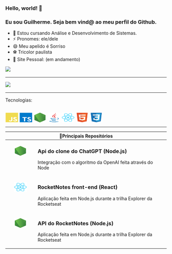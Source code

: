 ### Hello, world! 👋 
### Eu sou Guilherme. Seja bem vind@ ao meu perfil do Github. 

- 🌱 Estou cursando Análise e Desenvolvimento de Sistemas.
- ⚡ Pronomes: ele/dele
- 😄 Meu apelido é Sorriso
- ⚽ Tricolor paulista
- 💾 Site Pessoal: (em andamento)


<div> 
  <a href="https://www.linkedin.com/in/guitotti" target="_blank"><img src="https://img.shields.io/badge/-LinkedIn-%230077B5?style=for-the-badge&logo=linkedin&logoColor=white" target="_blank"></a> 
</div>

***

<div>
  <img height="300em" src="https://github-readme-stats.vercel.app/api/top-langs/?username=guitotti&layout=donut&theme=dark"/>
</div>


***

Tecnologias:
<div style="display: inline_block"><br>
  <img align="center" alt="Js" height="30" width="40" src="https://raw.githubusercontent.com/devicons/devicon/master/icons/javascript/javascript-plain.svg">
  <img align="center" alt="Ts" height="30" width="40" src="https://raw.githubusercontent.com/devicons/devicon/master/icons/typescript/typescript-plain.svg">
  <img align="center" alt="Node" height="30" width="40" src="https://raw.githubusercontent.com/devicons/devicon/master/icons/nodejs/nodejs-original.svg">
  <img align="center" alt="Java" height="30" width="40" src="https://raw.githubusercontent.com/devicons/devicon/master/icons/java/java-original.svg">
  <img align="center" alt="React" height="30" width="40" src="https://raw.githubusercontent.com/devicons/devicon/master/icons/react/react-original.svg">
  <img align="center" alt="HTML" height="30" width="40" src="https://raw.githubusercontent.com/devicons/devicon/master/icons/html5/html5-original.svg">
  <img align="center" alt="CSS" height="30" width="40" src="https://raw.githubusercontent.com/devicons/devicon/master/icons/css3/css3-original.svg">
</div>
  
***

<table>
  <thead>
    <tr>
      <th colspan="2" width="2000">📌Principais Repositórios</th>
    </tr>
  </thead>
  <tbody>
    <tr>
      <td align="center" valign="top" width="80"><br />
	<a href="https://github.com/guitotti/node-chatgpt-api">
          <img align="center" alt="CSS" height="30" width="40" src="https://raw.githubusercontent.com/devicons/devicon/master/icons/nodejs/nodejs-original.svg">
        </a>
      </td>
      <td valign="top">
	<h3>Api do clone do ChatGPT (Node.js)</h3>
	<p>Integração com o algoritmo da OpenAI feita através do Node</p>
      </td>
    </tr>
    <tr>
      <td align="center" valign="top" width="80"><br />
	<a href="https://github.com/guitotti/rocketnotes-frontend">
          <img align="center" alt="CSS" height="30" width="40" src="https://raw.githubusercontent.com/devicons/devicon/master/icons/react/react-original.svg">
        </a>
      </td>
      <td valign="top">
	<h3>RocketNotes front-end (React)</h3>
	<p>Aplicação feita em Node.js durante a trilha Explorer da Rocketseat</p>
      </td>
    </tr>
    <tr>
      <td align="center" valign="top" width="80"><br />
	<a href="https://github.com/guitotti/rocketnotes-backend">
          <img align="center" alt="CSS" height="30" width="40" src="https://raw.githubusercontent.com/devicons/devicon/master/icons/nodejs/nodejs-original.svg">
        </a>
      </td>
      <td valign="top">
	<h3>API do RocketNotes (Node.js)</h3>
	<p>Aplicação feita em Node.js durante a trilha Explorer da Rocketseat</p>
      </td>
    </tr>
  </tbody>
</table>
